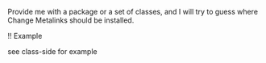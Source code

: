 Provide me with a package or a set of classes, and I will try to guess where Change Metalinks should be installed.

!! Example

see class-side for example